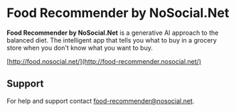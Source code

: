 # Food Recommender by NoSocial.Net

**Food Recommender by NoSocial.Net** is a generative AI approach to the balanced diet. The intelligent app that tells you what to buy in a grocery store when you don't know what you want to buy.

[http://food.nosocial.net/](http://food-recommender.nosocial.net/)

## Support
For help and support contact [food-recommender@nosocial.net](mailto:food-recommender@nosocial.net).
